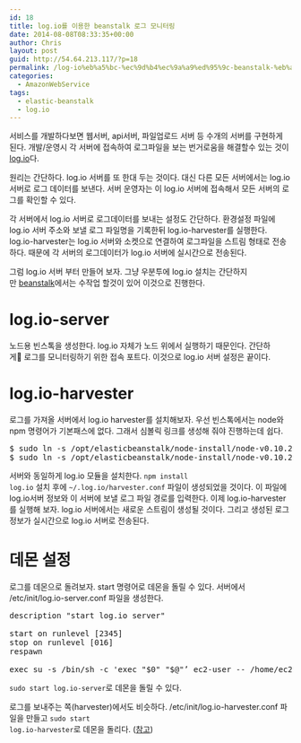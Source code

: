 ```yaml
---
id: 18
title: log.io를 이용한 beanstalk 로그 모니터링
date: 2014-08-08T08:33:35+00:00
author: Chris
layout: post
guid: http://54.64.213.117/?p=18
permalink: /log-io%eb%a5%bc-%ec%9d%b4%ec%9a%a9%ed%95%9c-beanstalk-%eb%a1%9c%ea%b7%b8-%eb%aa%a8%eb%8b%88%ed%84%b0%eb%a7%81/
categories:
  - AmazonWebService
tags:
  - elastic-beanstalk
  - log.io
---
```

서비스를 개발하다보면 웹서버, api서버, 파일업로드 서버 등 수개의 서버를 구현하게 된다. 개발/운영시 각 서버에 접속하여 로그파일을 보는 번거로움을 해결할수 있는 것이 <a href="http://logio.org/">log.io</a>다.

원리는 간단하다. log.io 서버를 또 한대 두는 것이다. 대신 다른 모든 서버에서는 log.io 서버로 로그 데이터를 보낸다. 서버 운영자는 이 log.io 서버에 접속해서 모든 서버의 로그를 확인할 수 있다.

각 서버에서 log.io 서버로 로그데이터를 보내는 설정도 간단하다. 환경설정 파일에 log.io 서버 주소와 보낼 로그 파일명을 기록한뒤 log.io-harvester를 실행한다. log.io-harvester는 log.io 서버와 소켓으로 연결하여 로그파일을 스트림 형태로 전송하다. 때문에 각 서버의 로그데이터가 log.io 서버에 실시간으로 전송된다.

그럼 log.io 서버 부터 만들어 보자. 그냥 우분투에 log.io 설치는 간단하지만 <a href="http://aws.amazon.com/ko/elasticbeanstalk/">beanstalk</a>에서는 수작업 할것이 있어 이것으로 진행한다.

<h1>log.io-server</h1>

노드용 빈스톡을 생성한다. log.io 자체가 노드 위에서 실행하기 때문인다. 간단하게 로그를 모니터링하기 위한 접속 포트다. 이것으로 log.io 서버 설정은 끝이다.

<h1>log.io-harvester</h1>

로그를 가져올 서버에서 log.io harvester를 설치해보자. 우선 빈스톡에서는 node와 npm 명령어가 기본패스에 없다. 그래서 심볼릭 링크를 생성해 줘야 진행하는데 쉽다.

<pre class="wrap:true lang:sh decode:true ">$ sudo ln -s /opt/elasticbeanstalk/node-install/node-v0.10.26-linux-x64/bin/node /usr/bin/node
$ sudo ln -s /opt/elasticbeanstalk/node-install/node-v0.10.26-linux-x64/bin/npm /usr/bin/npm</pre>

서버와 동일하게 log.io 모듈을 설치한다. <code>npm install log.io</code> 설치 후에 <code>~/.log.io/harvester.conf</code> 파일이 생성되었을 것이다. 이 파일에 log.io서버 정보와 이 서버에 보낼 로그 파일 경로를 입력한다. 이제 log.io-harvester를 실행해 보자. log.io 서버에서는 새로운 스트림이 생성될 것이다. 그리고 생성된 로그 정보가 실시간으로 log.io 서버로 전송된다.

<h1>데몬 설정</h1>

로그를 데몬으로 돌려보자. start 명령어로 데몬을 돌릴 수 있다. 서버에서 /etc/init/log.io-server.conf 파일을 생성한다.

<pre class="lang:sh decode:true">description "start log.io server"

start on runlevel [2345]
stop on runlevel [016]
respawn

exec su -s /bin/sh -c 'exec "$0" "$@"’ ec2-user -- /home/ec2-user/.../log.io-server
</pre>

<code>sudo start log.io-server</code>로 데몬을 돌릴 수 있다.

로그를 보내주는 쪽(harvester)에서도 비슷하다. /etc/init/log.io-harvester.conf 파일을 만들고 <code>sudo start log.io-harvester</code>로 데몬을 돌리다. (<a href="https://github.com/NarrativeScience/Log.io/wiki/Daemonizing-log.io-on-Ubuntu-using-upstart-(v0.3.x)">참고</a>)
